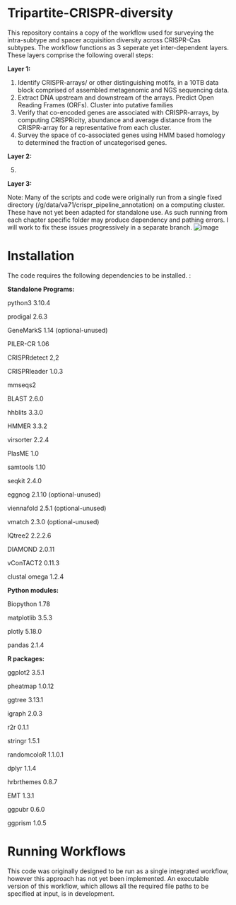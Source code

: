 # Tripartite-CRISPR-diversity
This repository contains a copy of the workflow used for surveying the intra-subtype and spacer acquisition diversity across CRISPR-Cas subtypes. The workflow functions as 3 seperate yet inter-dependent layers. These layers comprise the following overall steps:

**Layer 1:**
1. Identify CRISPR-arrays/ or other distinguishing motifs, in a 10TB data block comprised of assembled metagenomic and NGS sequencing data.
2. Extract DNA upstream and downstream of the arrays. Predict Open Reading Frames (ORFs). Cluster into putative families
3. Verify that co-encoded genes are associated with CRISPR-arrays, by computing CRISPRicity, abundance and average distance from the CRISPR-array for a representative from each cluster.
4. Survey the space of co-associated genes using HMM based homology to determined the fraction of uncategorised genes.

**Layer 2:**

5. 

**Layer 3:**

Note: Many of the scripts and code were originally run from a single fixed directory (/g/data/va71/crispr_pipeline_annotation) on a computing cluster. These have not yet been adapted for standalone use. As such running from each chapter specific folder may produce dependency and pathing errors. I will work to fix these issues progressively in a separate branch.
![image](https://github.com/user-attachments/assets/fb1c04dc-6cf1-4c80-9c6c-347d942e59e4)

# Installation

The code requires the following dependencies to be installed. :

**Standalone Programs:**

python3		3.10.4

prodigal	 2.6.3

GeneMarkS	 1.14	(optional-unused)

PILER-CR	 1.06

CRISPRdetect	 2,2

CRISPRleader	 1.0.3

mmseqs2

BLAST  2.6.0

hhblits	 3.3.0

HMMER	 3.3.2

virsorter	 2.2.4

PlasME	 1.0

samtools	 1.10

seqkit	 2.4.0

eggnog	 2.1.10	(optional-unused)

viennafold	 2.5.1	(optional-unused)

vmatch	 2.3.0 (optional-unused)

IQtree2	 2.2.2.6

DIAMOND  2.0.11

vConTACT2	 0.11.3

clustal omega	 1.2.4

**Python modules:**

Biopython	 1.78	

matplotlib  3.5.3

plotly	 5.18.0

pandas	 2.1.4

**R packages:**

ggplot2	  3.5.1

pheatmap	 1.0.12

ggtree	 3.13.1

igraph	 2.0.3

r2r	 0.1.1

stringr	 1.5.1

randomcoloR	 1.1.0.1

dplyr	 1.1.4

hrbrthemes	 0.8.7

EMT	 1.3.1

ggpubr  0.6.0

ggprism  1.0.5




# Running Workflows

This code was originally designed to be run as a single integrated workflow, however this approach has not yet been implemented. An executable version of this workflow, which allows all the required file paths to be specified at input, is in development.
